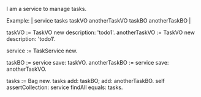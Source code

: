 I am  a service to manage tasks.

Example:
  | service tasks taskVO anotherTaskVO taskBO anotherTaskBO |
   
   taskVO := TaskVO new description: 'todo1'.
   anotherTaskVO := TaskVO new description: 'todo1'.

   service := TaskService new.

   taskBO := service save: taskVO.
   anotherTaskBO := service save: anotherTaskVO.

   tasks := Bag new.
   tasks add: taskBO; add: anotherTaskBO.
   self assertCollection: service findAll equals: tasks.